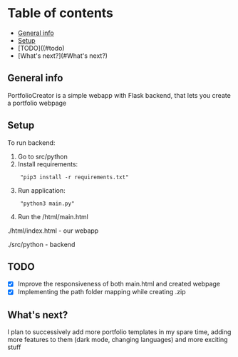 
# Table of contents
* [General info](#general-info)
* [Setup](#setup)
* [TODO]((#todo)
* [What's next?](#What's next?)

## General info
PortfolioCreator is a simple webapp with Flask backend, that lets you create a portfolio webpage

## Setup


To run backend:
1. Go to src/python 
2. Install requirements: 
```
	"pip3 install -r requirements.txt"
```
3. Run application:
```
	"python3 main.py"
```
4. Run the /html/main.html


./html/index.html - our webapp

./src/python - backend


## TODO 
* [x] Improve the responsiveness of both main.html and created webpage
* [x] Implementing the path folder mapping while creating .zip

## What's next? 
I plan to successively add more portfolio templates in my spare time, adding more features to them (dark mode, changing languages) and more exciting stuff 
